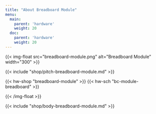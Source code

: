 ```yaml
---
title: "About Breadboard Module"
menu:
  main:
    parent: 'hardware'
    weight: 20
  doc:
    parent: 'hardware'
    weight: 20
---
```


{{< img-float src="breadboard-module.png" alt="Breadboard Module" width="300" >}}

{{< include "shop/pitch-breadboard-module.md" >}}

{{< hw-shop "breadboard-module" >}}
{{< hw-sch "bc-module-breadboard" >}}

{{< /img-float >}}

{{< include "shop/body-breadboard-module.md" >}}
